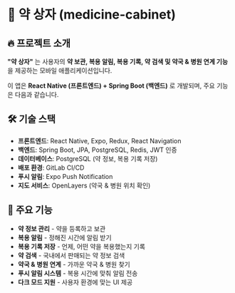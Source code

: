 # 💊 약 상자 (medicine-cabinet)

## 🔥 프로젝트 소개
**"약 상자"** 는 사용자의 **약 보관, 복용 알림, 복용 기록, 약 검색 및 약국 & 병원 연계 기능**을 제공하는 모바일 애플리케이션입니다.

이 앱은 **React Native (프론트엔드) + Spring Boot (백엔드)** 로 개발되며, 주요 기능은 다음과 같습니다.

## 🛠 기술 스택
- **프론트엔드**: React Native, Expo, Redux, React Navigation
- **백엔드**: Spring Boot, JPA, PostgreSQL, Redis, JWT 인증
- **데이터베이스**: PostgreSQL (약 정보, 복용 기록 저장)
- **배포 환경**: GitLab CI/CD
- **푸시 알림**: Expo Push Notification
- **지도 서비스**: OpenLayers (약국 & 병원 위치 확인)

## 🚀 주요 기능
- **약 정보 관리** - 약을 등록하고 보관  
- **복용 알림** - 정해진 시간에 알림 받기  
- **복용 기록 저장** - 언제, 어떤 약을 복용했는지 기록  
- **약 검색** - 국내에서 판매되는 약 정보 검색  
- **약국 & 병원 연계** - 가까운 약국 & 병원 찾기  
- **푸시 알림 시스템** - 복용 시간에 맞춰 알림 전송  
- **다크 모드 지원** - 사용자 환경에 맞는 UI 제공